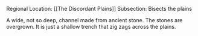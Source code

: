 Regional Location: [[The Discordant Plains]]
Subsection: Bisects the plains

A wide, not so deep, channel made from ancient stone. The stones are overgrown. It is just a shallow trench that zig zags across the plains.
